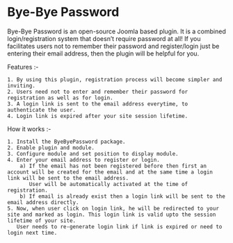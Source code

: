 Bye-Bye Password
=========

Bye-Bye Password is an open-source Joomla based plugin. It is a combined login/registration system that doesn’t require password at all!
If you facilitates users not to remember their password and register/login just be entering their email address, then the plugin will be helpful for you.

Features :-

    1. By using this plugin, registration process will become simpler and inviting.
    2. Users need not to enter and remember their password for registration as well as for login.
    3. A login link is sent to the email address everytime, to authenticate the user.
    4. Login link is expired after your site session lifetime.
    
  

How it works :-

    1. Install the ByeByePassword package.
    2. Enable plugin and module.
    3. Configure module and set position to display module.
    4. Enter your email address to register or login.
        a) If the email has not been registered before then first an account will be created for the email and at the same time a login link will be sent to the email address.
           User will be automatically activated at the time of registration.
        b) If email is already exist then a login link will be sent to the email address directly.
    5. Now, when user click on login link, he will be redirected to your site and marked as login. This login link is valid upto the session lifetime of your site.
       User needs to re-generate login link if link is expired or need to login next time.

